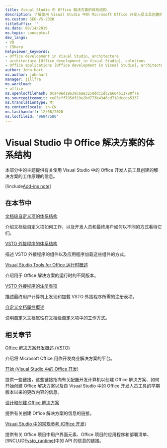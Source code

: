 ```yaml
---
title: Visual Studio 中 Office 解决方案的体系结构
description: 了解使用 Visual Studio 中的 Microsoft Office 开发人员工具创建的解决方案及其工作原理。
ms.custom: SEO-VS-2020
titleSuffix: ''
ms.date: 08/14/2019
ms.topic: conceptual
dev_langs:
- VB
- CSharp
helpviewer_keywords:
- Office development in Visual Studio, architecture
- architecture [Office development in Visual Studio], solutions
- Office applications [Office development in Visual Studio], architecture
author: John-Hart
ms.author: johnhart
manager: jillfra
ms.workload:
- office
ms.openlocfilehash: 0ca40ed18639caae3250ddc1dc2a664b11780f7a
ms.sourcegitcommit: ce85cff795df29e2bd773b4346cd718dccda5337
ms.translationtype: MT
ms.contentlocale: zh-CN
ms.lasthandoff: 12/08/2020
ms.locfileid: "96847580"
---
```

# <a name="architecture-of-office-solutions-in-visual-studio"></a>Visual Studio 中 Office 解决方案的体系结构
  本部分中的主题提供有关使用 Visual Studio 中的 Office 开发人员工具创建的解决方案的工作原理的信息。

[!include[Add-ins note](includes/addinsnote.md)]

## <a name="in-this-section"></a>在本节中

[文档级自定义项的体系结构](../vsto/architecture-of-document-level-customizations.md)

介绍文档级自定义项如何工作，以及开发人员和最终用户如何以不同的方式看待它们。

[VSTO 外接程序的体系结构](../vsto/architecture-of-vsto-add-ins.md)

描述 VSTO 外接程序的组件以及应用程序加载这些组件的方式。

[Visual Studio Tools for Office 运行时概述](../vsto/visual-studio-tools-for-office-runtime-overview.md)

介绍用于 Office 解决方案的运行时的不同版本。

[VSTO 外接程序的注册表项](../vsto/registry-entries-for-vsto-add-ins.md)

描述最终用户计算机上发现和加载 VSTO 外接程序所需的注册表项。

[自定义文档属性概述](../vsto/custom-document-properties-overview.md)

说明自定义文档属性在文档级自定义项中的工作方式。

## <a name="related-sections"></a>相关章节

[Office 解决方案开发概述 &#40;VSTO&#41;](../vsto/office-solutions-development-overview-vsto.md)

介绍将 Microsoft Office 用作开发商业解决方案的平台。

[开始 &#40;Visual Studio 中的 Office 开发&#41;](../vsto/getting-started-office-development-in-visual-studio.md)

提供一些链接，这些链接指向有关配置开发计算机以创建 Office 解决方案、如何开始创建 Office 解决方案以及自 Visual Studio 中的 Office 开发人员工具的早期版本以来的更改内容的信息。

[设计和创建 Office 解决方案](../vsto/designing-and-creating-office-solutions.md)

提供有关创建 Office 解决方案的信息的链接。

[Visual Studio 中的常规参考 &#40;Office 开发&#41;](../vsto/general-reference-office-development-in-visual-studio.md)

提供有关 Office 项目中用户界面元素、Office 项目的应用程序和部署清单、 [!INCLUDE[vsto_runtime](../vsto/includes/vsto-runtime-md.md)]中的 API 的信息的链接。
